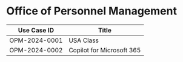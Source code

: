 # Office of Personnel Management
| Use Case ID | Title |
| ----------- | ----- |
| OPM-2024-0001 | USA Class |
| OPM-2024-0002 | Copilot for Microsoft 365 |